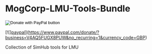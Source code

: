 # MogCorp-LMU-Tools-Bundle
<div>
<form action="https://www.paypal.com/donate" method="post" target="_top">
<input type="hidden" name="business" value="V4AQ5FUGX8PUW" />
<input type="hidden" name="no_recurring" value="1" />
<input type="hidden" name="currency_code" value="GBP" />
<input type="image" src="https://www.paypalobjects.com/en_GB/i/btn/btn_donate_LG.gif" border="0" name="submit" title="PayPal - The safer, easier way to pay online!" alt="Donate with PayPal button" />
<img alt="" border="0" src="https://www.paypal.com/en_GB/i/scr/pixel.gif" width="1" height="1" />
</form></div>

[![][paypal](https://www.paypalobjects.com/en_US/i/btn/btn_donateCC_LG.gif)](https://www.paypal.com/donate/?business=V4AQ5FUGX8PUW&no_recurring=1&currency_code=GBP)

Collection of SimHub tools for LMU
